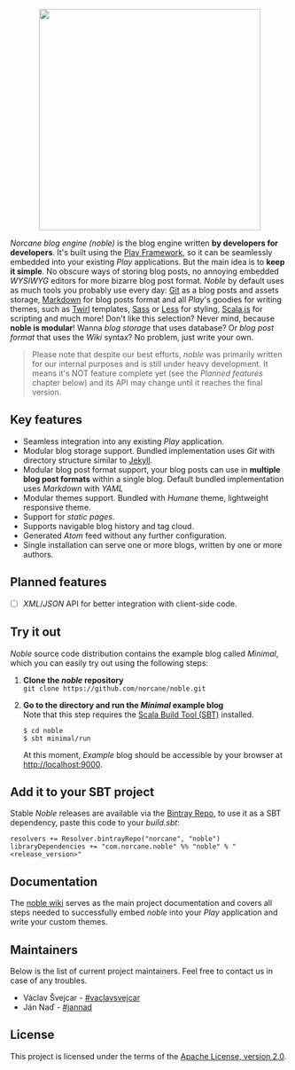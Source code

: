 <p align="center"><img src ="http://static.norcane.cz/noble/noble-logo.png" width="400" /></p>

*Norcane blog engine (noble)* is the blog engine written **by developers for developers**. It's
built using the [Play Framework](https://www.playframework.com), so it can be seamlessly embedded
into your existing *Play* applications. But the main idea is to **keep it simple**. No obscure ways
of storing blog posts, no annoying embedded *WYSIWYG* editors for more bizarre blog post format.
*Noble* by default uses as much tools you probably use every day: [Git](https://git-scm.com) as a
blog posts and assets storage, [Markdown](http://daringfireball.net/projects/markdown/) for blog
posts format and all *Play*'s goodies for writing themes, such as
[Twirl](https://www.playframework.com/documentation/2.5.x/ScalaTemplates) templates,
[Sass](http://sass-lang.com) or [Less](http://lesscss.org) for styling,
[Scala.js](https://www.scala-js.org) for scripting and much more! Don't like this selection? Never
mind, because **noble is modular**! Wanna *blog storage* that uses database? Or *blog post format*
that uses the *Wiki* syntax? No problem, just write your own.

> Please note that despite our best efforts, *noble* was primarily written for our internal purposes
and is still under heavy development. It means it's NOT feature complete yet (see the
*Planned features* chapter below) and its API may change until it reaches the final version.

## Key features
- Seamless integration into any existing *Play* application.
- Modular blog storage support. Bundled implementation uses *Git* with directory structure similar
  to [Jekyll](https://jekyllrb.com).
- Modular blog post format support, your blog posts can use in **multiple blog post formats**
  within a single blog. Default bundled implementation uses *Markdown* with *YAML*
- Modular themes support. Bundled with *Humane* theme, lightweight responsive theme.
- Support for *static pages*.
- Supports navigable blog history and tag cloud.
- Generated *Atom* feed without any further configuration.
- Single installation can serve one or more blogs, written by one or more authors.

## Planned features
- [ ] *XML*/*JSON* API for better integration with client-side code.

## Try it out
*Noble* source code distribution contains the example blog called *Minimal*, which you can easily
try out using the following steps:

1. **Clone the *noble* repository**  
   `git clone https://github.com/norcane/noble.git`
2. **Go to the directory and run the *Minimal* example blog**  
   Note that this step requires the [Scala Build Tool (SBT)](http://www.scala-sbt.org) installed.

   ```
   $ cd noble
   $ sbt minimal/run
   ```

   At this moment, *Example* blog should be accessible by your browser at
   [http://localhost:9000](http://localhost:9000).

## Add it to your SBT project
Stable *Noble* releases are available via the [Bintray Repo](https://bintray.com/norcane), to use it
as a SBT dependency, paste this code to your *build.sbt*:

```
resolvers += Resolver.bintrayRepo("norcane", "noble")
libraryDependencies += "com.norcane.noble" %% "noble" % "<release_version>"
```

## Documentation
The [noble wiki](https://github.com/norcane/noble/wiki) serves as the main project documentation and
covers all steps needed to successfully embed *noble* into your *Play* application and write your
custom themes.

## Maintainers
Below is the list of current project maintainers. Feel free to contact us in case of any troubles.

* Václav Švejcar - [#vaclavsvejcar](https://github.com/vaclavsvejcar)
* Ján Naď - [#jannad](https://github.com/jannad)

## License
This project is licensed under the terms of the
[Apache License, version 2.0](https://www.apache.org/licenses/LICENSE-2.0).
